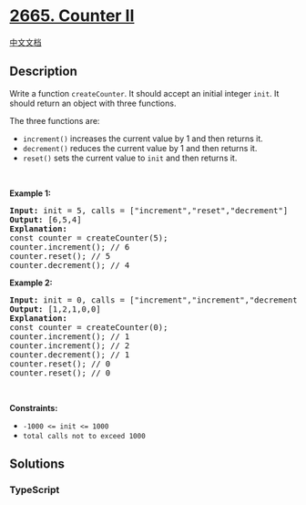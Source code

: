 # [2665. Counter II](https://leetcode.com/problems/counter-ii)

[中文文档](/solution/2600-2699/2665.Counter%20II/README.md)

## Description

<p>Write a function&nbsp;<code>createCounter</code>. It should accept an initial integer&nbsp;<code>init</code>. It should return an object with three functions.</p>

<p>The three functions are:</p>

<ul>
	<li><code>increment()</code>&nbsp;increases&nbsp;the current value by 1 and then returns it.</li>
	<li><code>decrement()</code>&nbsp;reduces the current value by 1 and then returns it.</li>
	<li><code>reset()</code>&nbsp;sets the current value to&nbsp;<code>init</code>&nbsp;and then returns it.</li>
</ul>

<p>&nbsp;</p>
<p><strong class="example">Example 1:</strong></p>

<pre>
<strong>Input:</strong> init = 5, calls = [&quot;increment&quot;,&quot;reset&quot;,&quot;decrement&quot;]
<strong>Output:</strong> [6,5,4]
<strong>Explanation:</strong>
const counter = createCounter(5);
counter.increment(); // 6
counter.reset(); // 5
counter.decrement(); // 4
</pre>

<p><strong class="example">Example 2:</strong></p>

<pre>
<strong>Input:</strong> init = 0, calls = [&quot;increment&quot;,&quot;increment&quot;,&quot;decrement&quot;,&quot;reset&quot;,&quot;reset&quot;]
<strong>Output:</strong> [1,2,1,0,0]
<strong>Explanation:</strong>
const counter = createCounter(0);
counter.increment(); // 1
counter.increment(); // 2
counter.decrement(); // 1
counter.reset(); // 0
counter.reset(); // 0
</pre>

<p>&nbsp;</p>
<p><strong>Constraints:</strong></p>

<ul>
	<li><code>-1000 &lt;= init &lt;= 1000</code></li>
	<li><code>total calls not to exceed 1000</code></li>
</ul>


## Solutions

<!-- tabs:start -->

### **TypeScript**

```ts

```

<!-- tabs:end -->
